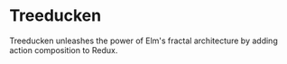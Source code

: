 # Treeducken

Treeducken unleashes the power of Elm's fractal architecture by adding action composition to Redux.
